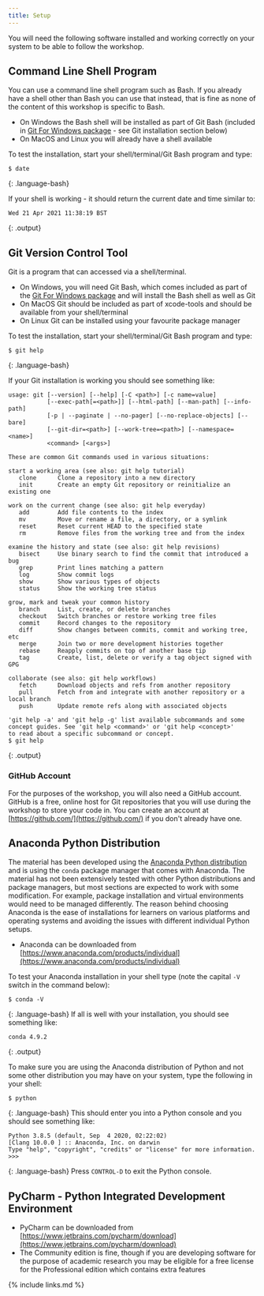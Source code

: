```yaml
---
title: Setup
---
```


You will need the following software installed and working correctly on your system to be able to follow the workshop.

## Command Line Shell Program
You can use a command line shell program such as Bash. If you already have a shell other than Bash you can use that instead, that is fine as none of the content of this workshop is specific to Bash.
  - On Windows the Bash shell will be installed as part of Git Bash (included in [Git For Windows package](https://gitforwindows.org/) - see Git installation section below)  
  - On MacOS and Linux you will already have a shell available

To test the installation, start your shell/terminal/Git Bash program and type:
~~~
$ date
~~~
{: .language-bash}

If your shell is working - it should return the current date and time similar to:
~~~
Wed 21 Apr 2021 11:38:19 BST
~~~
{: .output}
  
## Git Version Control Tool
Git is a program that can accessed via a shell/terminal.

  - On Windows, you will need Git Bash, which comes included as part of the [Git For Windows package](https://gitforwindows.org/) and will 
  install the Bash shell as well as Git 
  - On MacOS Git should be included as part of xcode-tools and should be available from your shell/terminal
  - On Linux Git can be installed using your favourite package manager

To test the installation, start your shell/terminal/Git Bash program and type:
~~~
$ git help
~~~
{: .language-bash}

If your Git installation is working you should see something like:
~~~
usage: git [--version] [--help] [-C <path>] [-c name=value]
           [--exec-path[=<path>]] [--html-path] [--man-path] [--info-path]
           [-p | --paginate | --no-pager] [--no-replace-objects] [--bare]
           [--git-dir=<path>] [--work-tree=<path>] [--namespace=<name>]
           <command> [<args>]

These are common Git commands used in various situations:

start a working area (see also: git help tutorial)
   clone      Clone a repository into a new directory
   init       Create an empty Git repository or reinitialize an existing one

work on the current change (see also: git help everyday)
   add        Add file contents to the index
   mv         Move or rename a file, a directory, or a symlink
   reset      Reset current HEAD to the specified state
   rm         Remove files from the working tree and from the index

examine the history and state (see also: git help revisions)
   bisect     Use binary search to find the commit that introduced a bug
   grep       Print lines matching a pattern
   log        Show commit logs
   show       Show various types of objects
   status     Show the working tree status

grow, mark and tweak your common history
   branch     List, create, or delete branches
   checkout   Switch branches or restore working tree files
   commit     Record changes to the repository
   diff       Show changes between commits, commit and working tree, etc
   merge      Join two or more development histories together
   rebase     Reapply commits on top of another base tip
   tag        Create, list, delete or verify a tag object signed with GPG

collaborate (see also: git help workflows)
   fetch      Download objects and refs from another repository
   pull       Fetch from and integrate with another repository or a local branch
   push       Update remote refs along with associated objects

'git help -a' and 'git help -g' list available subcommands and some
concept guides. See 'git help <command>' or 'git help <concept>'
to read about a specific subcommand or concept.
$ git help
~~~
{: .output}

### GitHub Account                     
For the purposes of the workshop, you will also need a GitHub account. 
GitHub is a free, online host for Git repositories that you will use during the workshop to store your code in. 
You can create an account at [https://github.com/](https://github.com/) if you don't already have one.

## Anaconda Python Distribution
The material has been developed using the [Anaconda Python distribution](https://www.anaconda.com/) and is using the `conda` package manager 
that comes with Anaconda. The material has not been extensively tested with other Python distributions and package managers, 
but most sections are expected to work with some modification. For example, package installation and virtual environments would need to be managed differently.
The reason behind choosing Anaconda is the ease of installations for learners 
on various platforms and operating systems and avoiding the issues with different individual Python setups.
  - Anaconda can be downloaded from [https://www.anaconda.com/products/individual](https://www.anaconda.com/products/individual)
  
To test your Anaconda installation in your shell type (note the capital `-V` switch in the command below):
~~~
$ conda -V
~~~
{: .language-bash}
If all is well with your installation, you should see something like:
~~~       
conda 4.9.2
~~~
{: .output}

To make sure you are using the Anaconda distribution of Python and not some other distribution you may have on your system, 
 type the following in your shell:
 ~~~
 $ python
 ~~~
 {: .language-bash}
This should enter you into a Python console and you should see something like:
 ~~~
Python 3.8.5 (default, Sep  4 2020, 02:22:02) 
[Clang 10.0.0 ] :: Anaconda, Inc. on darwin
Type "help", "copyright", "credits" or "license" for more information.
>>> 
 ~~~
 {: .language-bash}
 Press `CONTROL-D` to exit the Python console.
  
## PyCharm - Python Integrated Development Environment
  - PyCharm can be downloaded from [https://www.jetbrains.com/pycharm/download](https://www.jetbrains.com/pycharm/download)
  - The Community edition is fine, though if you are developing software for the purpose of academic research you may be eligible for a free license for the Professional edition which contains extra features
  
{% include links.md %}
